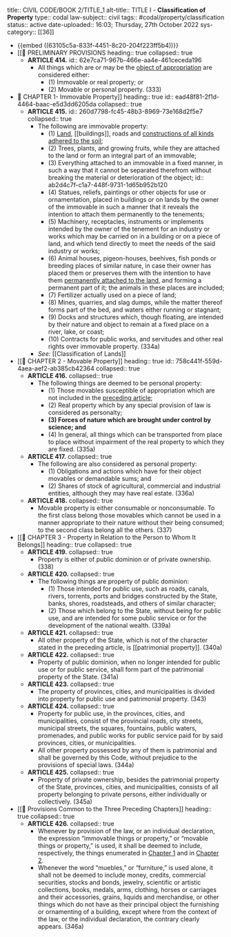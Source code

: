 title:: CIVIL CODE/BOOK 2/TITLE_1
alt-title:: TITLE I - **Classification of Property**
type:: codal
law-subject:: civil
tags:: #codal/property/classification
status:: active
date-uploaded:: 16:03; Thursday, 27th October 2022
sys-category:: [[36]]

- {{embed ((63105c5a-833f-4451-8c20-204f223ff5b4))}}
- [[🔴 PRELIMINARY PROVISIONS
  heading:: true
  collapsed:: true
	- **ARTICLE 414.**
	  id:: 62e7ca71-967b-466e-aa4e-461ceceda196
		- All things which are or may be the [object of appropriation](((62cc5a6d-a91b-4884-843e-456a29fdf848))) are considered either:
			- (1) Immovable or real property; or
			- (2) Movable or personal property. (333)
- 🔴 CHAPTER 1- Immovable Property]]
  heading:: true
  id:: ead48f81-2f1d-4464-baac-e5d3dd6205da
  collapsed:: true
	- **ARTICLE 415.**
	  id:: 260d7798-fc45-48b3-8969-73e168d2f5e7
	  collapsed:: true
		- The following are immovable property:
			- (1) [Land](((62e79dfa-1233-4718-a10d-4c67ec1d5242))), [[buildings]], roads and [constructions of all kinds](((62cc5a88-8444-499d-a5cf-4fefdb149309))) [adhered to the soil](((62cc5a89-2198-4562-9d96-a848147217a3)));
			- (2) Trees, plants, and growing fruits, while they are attached to the land or form an integral part of an immovable;
			- (3) Everything attached to an immovable in a fixed manner, in such a way that it cannot be separated therefrom without breaking the material or deterioration of the object;
			  id:: ab2d4c7f-c1a7-448f-9731-1d65b952b120
			- (4) Statues, reliefs, paintings or other objects for use or ornamentation, placed in buildings or on lands by the owner of the immovable in such a manner that it reveals the intention to attach them permanently to the tenements;
			- (5) Machinery, receptacles, instruments or implements intended by the owner of the tenement for an industry or works which may be carried on in a building or on a piece of land, and which tend directly to meet the needs of the said industry or works;
			- (6) Animal houses, pigeon-houses, beehives, fish ponds or breeding places of similar nature, in case their owner has placed them or preserves them with the intention to have them [permanently attached to the land](((ab2d4c7f-c1a7-448f-9731-1d65b952b120))), and forming a permanent part of it; the animals in these places are included;
			- (7) Fertilizer actually used on a piece of land;
			- (8) Mines, quarries, and slag dumps, while the matter thereof forms part of the bed, and waters either running or stagnant;
			- (9) Docks and structures which, though floating, are intended by their nature and object to remain at a fixed place on a river, lake, or coast;
			- (10) Contracts for public works, and servitudes and other real rights over immovable property. (334a)
		- *See:* [[Classification of Lands]]
- [[🔴 CHAPTER 2 - Movable Property]]
  heading:: true
  id:: 758c441f-559d-4aea-aef2-ab385cb42364
  collapsed:: true
	- **ARTICLE 416.**
	  collapsed:: true
		- The following things are deemed to be personal property:
			- (1) Those movables susceptible of appropriation which are not included in the [preceding article](((260d7798-fc45-48b3-8969-73e168d2f5e7)));
			- (2) Real property which by any special provision of law is considered as personalty;
			- **(3) Forces of nature which are brought under control by science; and**
			- (4) In general, all things which can be transported from place to place without impairment of the real property to which they are fixed. (335a)
	- **ARTICLE 417.**
	  collapsed:: true
		- The following are also considered as personal property:
			- (1) Obligations and actions which have for their object movables or demandable sums; and
			- (2) Shares of stock of agricultural, commercial and industrial entities, although they may have real estate. (336a)
	- **ARTICLE 418.**
	  collapsed:: true
		- Movable property is either consumable or nonconsumable. To the first class belong those movables which cannot be used in a manner appropriate to their nature without their being consumed; to the second class belong all the others. (337)
- [[🔴 CHAPTER 3 - Property in Relation to the Person to Whom It Belongs]]
  heading:: true
  collapsed:: true
	- **ARTICLE 419.**
	  collapsed:: true
		- Property is either of public dominion or of private ownership. (338)
	- **ARTICLE 420.**
	  collapsed:: true
		- The following things are property of public dominion:
			- (1) Those intended for public use, such as roads, canals, rivers, torrents, ports and bridges constructed by the State, banks, shores, roadsteads, and others of similar character;
			- (2) Those which belong to the State, without being for public use, and are intended for some public service or for the development of the national wealth. (339a)
	- **ARTICLE 421.**
	  collapsed:: true
		- All other property of the State, which is not of the character stated in the preceding article, is [[patrimonial property]]. (340a)
	- **ARTICLE 422.**
	  collapsed:: true
		- Property of public dominion, when no longer intended for public use or for public service, shall form part of the patrimonial property of the State. (341a)
	- **ARTICLE 423.**
	  collapsed:: true
		- The property of provinces, cities, and municipalities is divided into property for public use and patrimonial property. (343)
	- **ARTICLE 424.**
	  collapsed:: true
		- Property for public use, in the provinces, cities, and municipalities, consist of the provincial roads, city streets, municipal streets, the squares, fountains, public waters, promenades, and public works for public service paid for by said provinces, cities, or municipalities.
		- All other property possessed by any of them is patrimonial and shall be governed by this Code, without prejudice to the provisions of special laws. (344a)
	- **ARTICLE 425.**
	  collapsed:: true
		- Property of private ownership, besides the patrimonial property of the State, provinces, cities, and municipalities, consists of all property belonging to private persons, either individually or collectively. (345a)
- [[🔴 Provisions Common to the Three Preceding Chapters]]
  heading:: true
  collapsed:: true
	- **ARTICLE 426.**
	  collapsed:: true
		- Whenever by provision of the law, or an individual declaration, the expression “immovable things or property,” or “movable things or property,” is used, it shall be deemed to include, respectively, the things enumerated in [Chapter 1](((ead48f81-2f1d-4464-baac-e5d3dd6205da))) and in [Chapter 2](((758c441f-559d-4aea-aef2-ab385cb42364))).
		- Whenever the word “muebles,” or “furniture,” is used alone, it shall not be deemed to include money, credits, commercial securities, stocks and bonds, jewelry, scientific or artistic collections, books, medals, arms, clothing, horses or carriages and their accessories, grains, liquids and merchandise, or other things which do not have as their principal object the furnishing or ornamenting of a building, except where from the context of the law, or the individual declaration, the contrary clearly appears. (346a)